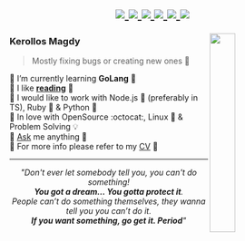 <h1 align="center">
  <!-- DARK -->
  <a href="https://gh-most-followed.pages.dev/egypt#gh-dark-mode-only">
    <img src="https://t.ly/tjuuN" />
  </a>
  <a href="https://kounter.kerolloz.dev#gh-dark-mode-only">
    <img src="https://t.ly/4v7yI" />
  </a>
  <a href="https://aktive.kerolloz.dev#gh-dark-mode-only">
    <img src="https://t.ly/f0B6A" />
  </a>

  <!-- LIGHT  -->
 <a href="https://gh-most-followed.pages.dev/egypt#gh-light-mode-only">
    <img src="https://t.ly/L6jm8" />
  </a>
  <a href="https://kounter.kerolloz.dev#gh-light-mode-only">
    <img src="https://t.ly/QnGhe" />
  </a>
  <a href="https://aktive.kerolloz.dev#gh-light-mode-only">
    <img src="https://t.ly/zbbvy" />
  </a>
</h1>


<img align="right" src="https://github.com/kerolloz/kerolloz/assets/36763164/cb407484-56b3-4b1a-b470-8d84855e2e1e" width="30%" />

### Kerollos Magdy
> Mostly fixing bugs or creating new ones 🐞

🔹 I’m currently learning **GoLang** 💙  
🔸 I like [**reading**](//goodreads.com/kerolloz) 📘  
🔹 I would like to work with Node.js 💚 (preferably in TS), Ruby 💎 & Python 🐍  
🔸 In love with OpenSource :octocat:, Linux 🐧 & Problem Solving 💡  
🔹 [Ask](https://github.com/kerolloz/kerolloz/discussions/new?category=q-a) me anything 💭  
🔸 For more info please refer to my [CV](https://t.ly/JKHWd)  📑 

<hr />
<div align="center">
  <i>"Don't ever let somebody tell you, you can't do something! <br><b>You got a dream… You gotta protect it</b>.<br> People can’t do something themselves, they wanna tell you you can’t do it. <br><b>If you want something, go get it. Period</b>"</i>
</div>

